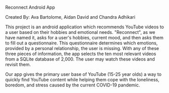 Reconnect Android App

Created By: Ava Bartolome, Aidan David and Chandra Adhikari


This project is an android application which recommends YouTube videos to a user based on their hobbies and emotional needs. 
"Reconnect", as we have named it, asks for a user's hobbies, current mood, and then asks them to fill out a questionnaire.
This questionnaire determines which emotions, provided by a personal relationship, the user is missing. With any of these three
pieces of information, the app selects the ten most relevant videos from a SQLite database of 2,000. The user may watch these videos
and revisit them.

Our app gives the primary user base of YouTube (15-25 year olds) a way to quickly find YouTube content while helping them cope with the
loneliness, boredom, and stress caused by the current COVID-19 pandemic.
